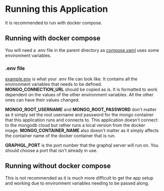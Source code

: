 # Running this Application

It is recommended to run with docker compose.

## Running with docker compose

You will need a .env file in the parent directory as [compose.yaml](compose.yaml) uses some environment variables.

### .env file 
[example.env](example.env) is what your .env file can look like. It contains all the environment variables that needs to be defined.
**MONGO_CONNECTION_URL** should be copied as is. It is formatted to work dependent on the values of the other environment variables.  All the other ones can have their values changed. 

**MONGO_ROOT_USERNAME** and **MONGO_ROOT_PASSWORD** don't matter as it simply set the root username and password for the mongo container that this application runs and connects to. This application doesn't connect to the mongodb cloud but rather runs a local version from the docker image.
**MONGO_CONTAINER_NAME** also doesn't matter as it simply affects the container name of the docker container that is run.

**GRAPHQL_PORT** is the port number that the graphql server will run on. You should choose a port that isn't already in use.


## Running without docker compose

This is not recommended as it is much more difficult to get the app setup and working due to environment variables needing to be passed along.
